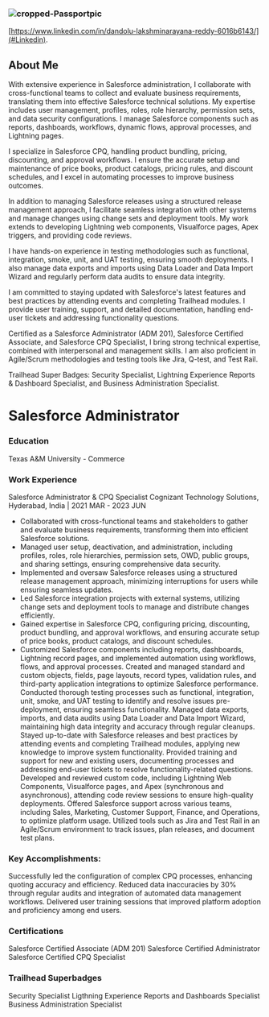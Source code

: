 ### ![cropped-Passportpic](https://github.com/user-attachments/assets/605fa624-455b-4e26-8c74-cb900faecbe4)
[https://www.linkedin.com/in/dandolu-lakshminarayana-reddy-6016b6143/](#Linkedin).


## About Me
With extensive experience in Salesforce administration, I collaborate with cross-functional teams to collect and evaluate business requirements, translating them into effective Salesforce technical solutions. My expertise includes user management, profiles, roles, role hierarchy, permission sets, and data security configurations. I manage Salesforce components such as reports, dashboards, workflows, dynamic flows, approval processes, and Lightning pages.

I specialize in Salesforce CPQ, handling product bundling, pricing, discounting, and approval workflows. I ensure the accurate setup and maintenance of price books, product catalogs, pricing rules, and discount schedules, and I excel in automating processes to improve business outcomes.

In addition to managing Salesforce releases using a structured release management approach, I facilitate seamless integration with other systems and manage changes using change sets and deployment tools. My work extends to developing Lightning web components, Visualforce pages, Apex triggers, and providing code reviews.

I have hands-on experience in testing methodologies such as functional, integration, smoke, unit, and UAT testing, ensuring smooth deployments. I also manage data exports and imports using Data Loader and Data Import Wizard and regularly perform data audits to ensure data integrity.

I am committed to staying updated with Salesforce's latest features and best practices by attending events and completing Trailhead modules. I provide user training, support, and detailed documentation, handling end-user tickets and addressing functionality questions.

Certified as a Salesforce Administrator (ADM 201), Salesforce Certified Associate, and Salesforce CPQ Specialist, I bring strong technical expertise, combined with interpersonal and management skills. I am also proficient in Agile/Scrum methodologies and testing tools like Jira, Q-test, and Test Rail.

Trailhead Super Badges: Security Specialist, Lightning Experience Reports & Dashboard Specialist, and Business Administration Specialist.


# Salesforce Administrator

### Education

Texas A&M University - Commerce

### Work Experience
                                                                  
Salesforce Administrator & CPQ Specialist
Cognizant Technology Solutions, Hyderabad, India  | 2021 MAR - 2023 JUN 

* Collaborated with cross-functional teams and stakeholders to gather and evaluate business requirements, transforming them into efficient Salesforce solutions.
* Managed user setup, deactivation, and administration, including profiles, roles, role hierarchies, permission sets, OWD, public groups, and sharing settings, ensuring comprehensive data security.
* Implemented and oversaw Salesforce releases using a structured release management approach, minimizing interruptions for users while ensuring seamless updates.
* Led Salesforce integration projects with external systems, utilizing change sets and deployment tools to manage and distribute changes efficiently.
* Gained expertise in Salesforce CPQ, configuring pricing, discounting, product bundling, and approval workflows, and ensuring accurate setup of price books, product catalogs, and discount schedules.
* Customized Salesforce components including reports, dashboards, Lightning record pages, and implemented automation using workflows, flows, and approval processes.
Created and managed standard and custom objects, fields, page layouts, record types, validation rules, and third-party application integrations to optimize Salesforce performance.
Conducted thorough testing processes such as functional, integration, unit, smoke, and UAT testing to identify and resolve issues pre-deployment, ensuring seamless functionality.
Managed data exports, imports, and data audits using Data Loader and Data Import Wizard, maintaining high data integrity and accuracy through regular cleanups.
Stayed up-to-date with Salesforce releases and best practices by attending events and completing Trailhead modules, applying new knowledge to improve system functionality.
Provided training and support for new and existing users, documenting processes and addressing end-user tickets to resolve functionality-related questions.
Developed and reviewed custom code, including Lightning Web Components, Visualforce pages, and Apex (synchronous and asynchronous), attending code review sessions to ensure high-quality deployments.
Offered Salesforce support across various teams, including Sales, Marketing, Customer Support, Finance, and Operations, to optimize platform usage.
Utilized tools such as Jira and Test Rail in an Agile/Scrum environment to track issues, plan releases, and document test plans.

### Key Accomplishments:
Successfully led the configuration of complex CPQ processes, enhancing quoting accuracy and efficiency.
Reduced data inaccuracies by 30% through regular audits and integration of automated data management workflows.
Delivered user training sessions that improved platform adoption and proficiency among end users.

### Certifications
Salesforce Certified Associate (ADM 201)
Salesforce Certified Administrator
Salesforce Certified CPQ Specialist

### Trailhead Superbadges
Security Specialist
Ligthning Experience Reports and Dashboards Specialist
Business Administration Specialist


